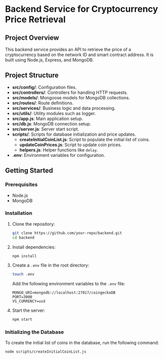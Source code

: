 # Backend Service for Cryptocurrency Price Retrieval

## Project Overview

This backend service provides an API to retrieve the price of a cryptocurrency based on the network ID and smart contract address. It is built using Node.js, Express, and MongoDB.

## Project Structure

- **src/config/**: Configuration files.
- **src/controllers/**: Controllers for handling HTTP requests.
- **src/models/**: Mongoose models for MongoDB collections.
- **src/routes/**: Route definitions.
- **src/services/**: Business logic and data processing.
- **src/utils/**: Utility modules such as logger.
- **src/app.js**: Main application setup.
- **src/db.js**: MongoDB connection setup.
- **src/server.js**: Server start script.
- **scripts/**: Scripts for database initialization and price updates.
  - **createInitialCoinList.js**: Script to populate the initial list of coins.
  - **updateCoinPrices.js**: Script to update coin prices.
  - **helpers.js**: Helper functions like `delay`.
- **.env**: Environment variables for configuration.

## Getting Started

### Prerequisites

- Node.js
- MongoDB

### Installation

1. Clone the repository:
    ```bash
    git clone https://github.com/your-repo/backend.git
    cd backend
    ```

2. Install dependencies:
    ```bash
    npm install
    ```

3. Create a `.env` file in the root directory:
    ```bash
    touch .env
    ```

    Add the following environment variables to the `.env` file:
    ```env
    MONGO_URI=mongodb://localhost:27017/coingeckoDB
    PORT=3000
    VS_CURRENCY=usd
    ```

4. Start the server:
    ```bash
    npm start
    ```

### Initializing the Database

To create the initial list of coins in the database, run the following command:

```bash
node scripts/createInitialCoinList.js
